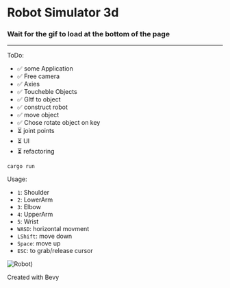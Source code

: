 # Robot Simulator 3d
### Wait for the gif to load at the bottom of the page
---
ToDo:
- ✅ some Application
- ✅ Free camera
- ✅ Axies
- ✅ Toucheble Objects
- ✅ Gltf to object
- ✅ construct robot
- ✅ move object
- ✅ Chose rotate object on key
- ⏳ joint points
- ⏳ UI
- ⏳ refactoring

```
cargo run
```
Usage: 
- `1`: Shoulder
- `2`: LowerArm
- `3`: Elbow
- `4`: UpperArm
- `5`: Wrist
- `WASD`: horizontal movment
- `LShift`: move down
- `Space`: move up
- `ESC`: to grab/release cursor

![Robot)](/assets/26_07_2022.gif "Construct Robot")

Created with Bevy
